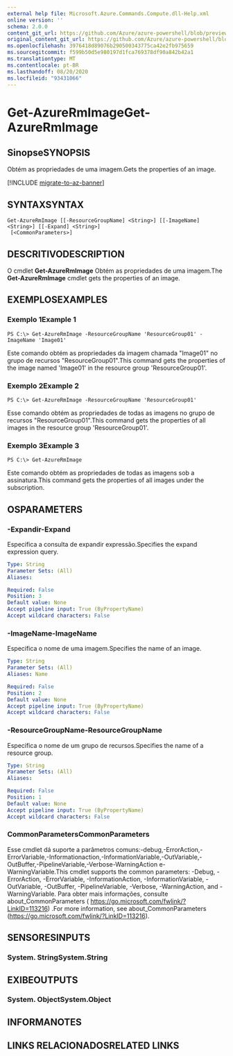 ```yaml
---
external help file: Microsoft.Azure.Commands.Compute.dll-Help.xml
online version: ''
schema: 2.0.0
content_git_url: https://github.com/Azure/azure-powershell/blob/preview/src/ResourceManager/Compute/Stack/Commands.Compute/help/Get-AzureRmImage.md
original_content_git_url: https://github.com/Azure/azure-powershell/blob/preview/src/ResourceManager/Compute/Stack/Commands.Compute/help/Get-AzureRmImage.md
ms.openlocfilehash: 3976418d89076b290500343775ca42e2fb975659
ms.sourcegitcommit: f599b50d5e980197d1fca769378df90a842b42a1
ms.translationtype: MT
ms.contentlocale: pt-BR
ms.lasthandoff: 08/20/2020
ms.locfileid: "93431066"
---
```

# <span data-ttu-id="fc8ab-101">Get-AzureRmImage</span><span class="sxs-lookup"><span data-stu-id="fc8ab-101">Get-AzureRmImage</span></span>

## <span data-ttu-id="fc8ab-102">Sinopse</span><span class="sxs-lookup"><span data-stu-id="fc8ab-102">SYNOPSIS</span></span>
<span data-ttu-id="fc8ab-103">Obtém as propriedades de uma imagem.</span><span class="sxs-lookup"><span data-stu-id="fc8ab-103">Gets the properties of an image.</span></span>

[!INCLUDE [migrate-to-az-banner](../../includes/migrate-to-az-banner.md)]

## <span data-ttu-id="fc8ab-104">SYNTAX</span><span class="sxs-lookup"><span data-stu-id="fc8ab-104">SYNTAX</span></span>

```
Get-AzureRmImage [[-ResourceGroupName] <String>] [[-ImageName] <String>] [[-Expand] <String>]
 [<CommonParameters>]
```

## <span data-ttu-id="fc8ab-105">DESCRITIVO</span><span class="sxs-lookup"><span data-stu-id="fc8ab-105">DESCRIPTION</span></span>
<span data-ttu-id="fc8ab-106">O cmdlet **Get-AzureRmImage** Obtém as propriedades de uma imagem.</span><span class="sxs-lookup"><span data-stu-id="fc8ab-106">The **Get-AzureRmImage** cmdlet gets the properties of an image.</span></span>

## <span data-ttu-id="fc8ab-107">EXEMPLOS</span><span class="sxs-lookup"><span data-stu-id="fc8ab-107">EXAMPLES</span></span>

### <span data-ttu-id="fc8ab-108">Exemplo 1</span><span class="sxs-lookup"><span data-stu-id="fc8ab-108">Example 1</span></span>
```
PS C:\> Get-AzureRmImage -ResourceGroupName 'ResourceGroup01' -ImageName 'Image01'
```

<span data-ttu-id="fc8ab-109">Este comando obtém as propriedades da imagem chamada "Image01" no grupo de recursos "ResourceGroup01".</span><span class="sxs-lookup"><span data-stu-id="fc8ab-109">This command gets the properties of the image named 'Image01' in the resource group 'ResourceGroup01'.</span></span>

### <span data-ttu-id="fc8ab-110">Exemplo 2</span><span class="sxs-lookup"><span data-stu-id="fc8ab-110">Example 2</span></span>
```
PS C:\> Get-AzureRmImage -ResourceGroupName 'ResourceGroup01'
```

<span data-ttu-id="fc8ab-111">Esse comando obtém as propriedades de todas as imagens no grupo de recursos "ResourceGroup01".</span><span class="sxs-lookup"><span data-stu-id="fc8ab-111">This command gets the properties of all images in the resource group 'ResourceGroup01'.</span></span>

### <span data-ttu-id="fc8ab-112">Exemplo 3</span><span class="sxs-lookup"><span data-stu-id="fc8ab-112">Example 3</span></span>
```
PS C:\> Get-AzureRmImage
```

<span data-ttu-id="fc8ab-113">Este comando obtém as propriedades de todas as imagens sob a assinatura.</span><span class="sxs-lookup"><span data-stu-id="fc8ab-113">This command gets the properties of all images under the subscription.</span></span>

## <span data-ttu-id="fc8ab-114">OS</span><span class="sxs-lookup"><span data-stu-id="fc8ab-114">PARAMETERS</span></span>

### <span data-ttu-id="fc8ab-115">-Expandir</span><span class="sxs-lookup"><span data-stu-id="fc8ab-115">-Expand</span></span>
<span data-ttu-id="fc8ab-116">Especifica a consulta de expandir expressão.</span><span class="sxs-lookup"><span data-stu-id="fc8ab-116">Specifies the expand expression query.</span></span>

```yaml
Type: String
Parameter Sets: (All)
Aliases: 

Required: False
Position: 3
Default value: None
Accept pipeline input: True (ByPropertyName)
Accept wildcard characters: False
```

### <span data-ttu-id="fc8ab-117">-ImageName</span><span class="sxs-lookup"><span data-stu-id="fc8ab-117">-ImageName</span></span>
<span data-ttu-id="fc8ab-118">Especifica o nome de uma imagem.</span><span class="sxs-lookup"><span data-stu-id="fc8ab-118">Specifies the name of an image.</span></span>

```yaml
Type: String
Parameter Sets: (All)
Aliases: Name

Required: False
Position: 2
Default value: None
Accept pipeline input: True (ByPropertyName)
Accept wildcard characters: False
```

### <span data-ttu-id="fc8ab-119">-ResourceGroupName</span><span class="sxs-lookup"><span data-stu-id="fc8ab-119">-ResourceGroupName</span></span>
<span data-ttu-id="fc8ab-120">Especifica o nome de um grupo de recursos.</span><span class="sxs-lookup"><span data-stu-id="fc8ab-120">Specifies the name of a resource group.</span></span>

```yaml
Type: String
Parameter Sets: (All)
Aliases: 

Required: False
Position: 1
Default value: None
Accept pipeline input: True (ByPropertyName)
Accept wildcard characters: False
```

### <span data-ttu-id="fc8ab-121">CommonParameters</span><span class="sxs-lookup"><span data-stu-id="fc8ab-121">CommonParameters</span></span>
<span data-ttu-id="fc8ab-122">Esse cmdlet dá suporte a parâmetros comuns:-debug,-ErrorAction,-ErrorVariable,-Informationaction,-InformationVariable,-OutVariable,-OutBuffer,-PipelineVariable,-Verbose-WarningAction e-WarningVariable.</span><span class="sxs-lookup"><span data-stu-id="fc8ab-122">This cmdlet supports the common parameters: -Debug, -ErrorAction, -ErrorVariable, -InformationAction, -InformationVariable, -OutVariable, -OutBuffer, -PipelineVariable, -Verbose, -WarningAction, and -WarningVariable.</span></span> <span data-ttu-id="fc8ab-123">Para obter mais informações, consulte about_CommonParameters ( https://go.microsoft.com/fwlink/?LinkID=113216) .</span><span class="sxs-lookup"><span data-stu-id="fc8ab-123">For more information, see about_CommonParameters (https://go.microsoft.com/fwlink/?LinkID=113216).</span></span>

## <span data-ttu-id="fc8ab-124">SENSORES</span><span class="sxs-lookup"><span data-stu-id="fc8ab-124">INPUTS</span></span>

### <span data-ttu-id="fc8ab-125">System. String</span><span class="sxs-lookup"><span data-stu-id="fc8ab-125">System.String</span></span>

## <span data-ttu-id="fc8ab-126">EXIBE</span><span class="sxs-lookup"><span data-stu-id="fc8ab-126">OUTPUTS</span></span>

### <span data-ttu-id="fc8ab-127">System. Object</span><span class="sxs-lookup"><span data-stu-id="fc8ab-127">System.Object</span></span>

## <span data-ttu-id="fc8ab-128">INFORMA</span><span class="sxs-lookup"><span data-stu-id="fc8ab-128">NOTES</span></span>

## <span data-ttu-id="fc8ab-129">LINKS RELACIONADOS</span><span class="sxs-lookup"><span data-stu-id="fc8ab-129">RELATED LINKS</span></span>

